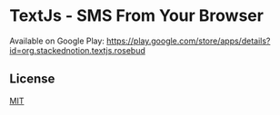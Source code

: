 # TextJs - SMS From Your Browser

Available on Google Play: https://play.google.com/store/apps/details?id=org.stackednotion.textjs.rosebud

## License

[MIT](https://github.com/lucaspiller/textjs/blob/master/LICENSE)
